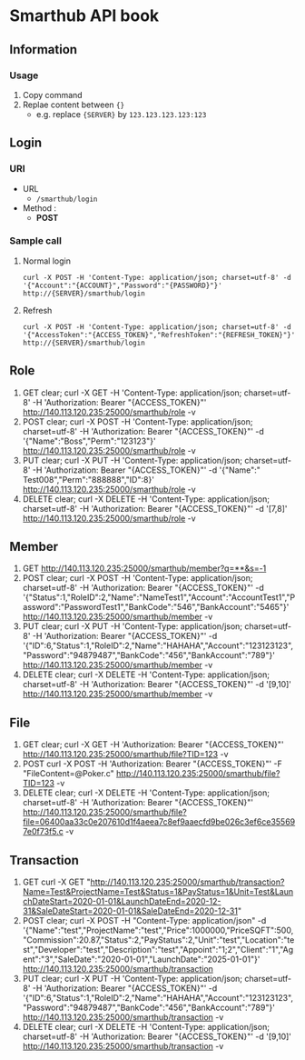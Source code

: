 # Smarthub API book

## Information

### Usage
1. Copy command
2. Replae content between `{}`
	- e.g. replace `{SERVER}` by ```123.123.123.123:123```

## Login
### URI
- URL
	- ```/smarthub/login```
- Method :
	- **POST**
### Sample call
1. Normal login

	```curl -X POST -H 'Content-Type: application/json; charset=utf-8' -d '{"Account":"{ACCOUNT}","Password":"{PASSWORD}"}' http://{SERVER}/smarthub/login```

2. Refresh

	```curl -X POST -H 'Content-Type: application/json; charset=utf-8' -d '{"AccessToken":"{ACCESS_TOKEN}","RefreshToken":"{REFRESH_TOKEN}"}' http://{SERVER}/smarthub/login```

## Role
1. GET
clear; curl -X GET -H 'Content-Type: application/json; charset=utf-8' -H 'Authorization: Bearer "{ACCESS_TOKEN}"' http://140.113.120.235:25000/smarthub/role -v
2. POST
clear; curl -X POST -H 'Content-Type: application/json; charset=utf-8' -H 'Authorization: Bearer "{ACCESS_TOKEN}"' -d '{"Name":"Boss","Perm":"123123"}' http://140.113.120.235:25000/smarthub/role -v
3. PUT
clear; curl -X PUT -H 'Content-Type: application/json; charset=utf-8' -H 'Authorization: Bearer "{ACCESS_TOKEN}"' -d '{"Name":" Test008","Perm":"888888","ID":8}' http://140.113.120.235:25000/smarthub/role -v
4. DELETE
clear; curl -X DELETE -H 'Content-Type: application/json; charset=utf-8' -H 'Authorization: Bearer "{ACCESS_TOKEN}"' -d '[7,8]' http://140.113.120.235:25000/smarthub/role -v

## Member
1. GET
http://140.113.120.235:25000/smarthub/member?q=**&s=-1
2. POST
clear; curl -X POST -H 'Content-Type: application/json; charset=utf-8' -H 'Authorization: Bearer "{ACCESS_TOKEN}"' -d '{"Status":1,"RoleID":2,"Name":"NameTest1","Account":"AccountTest1","Password":"PasswordTest1","BankCode":"546","BankAccount":"5465"}' http://140.113.120.235:25000/smarthub/member -v
3. PUT
clear; curl -X PUT -H 'Content-Type: application/json; charset=utf-8' -H 'Authorization: Bearer "{ACCESS_TOKEN}"' -d '{"ID":6,"Status":1,"RoleID":2,"Name":"HAHAHA","Account":"123123123","Password":"94879487","BankCode":"456","BankAccount":"789"}' http://140.113.120.235:25000/smarthub/member -v
4. DELETE
clear; curl -X DELETE -H 'Content-Type: application/json; charset=utf-8' -H 'Authorization: Bearer "{ACCESS_TOKEN}"' -d '[9,10]' http://140.113.120.235:25000/smarthub/member -v

## File
1. GET
clear; curl -X GET -H 'Authorization: Bearer "{ACCESS_TOKEN}"' http://140.113.120.235:25000/smarthub/file?TID=123 -v
2. POST
 curl -X POST -H 'Authorization: Bearer "{ACCESS_TOKEN}"' -F "FileContent=@Poker.c" http://140.113.120.235:25000/smarthub/file?TID=123 -v
3. DELETE
clear; curl -X DELETE -H 'Content-Type: application/json; charset=utf-8' -H 'Authorization: Bearer "{ACCESS_TOKEN}"' http://140.113.120.235:25000/smarthub/file?file=06400aa33c0e207610d1f4aeea7c8ef9aaecfd9be026c3ef6ce355697e0f73f5.c -v

## Transaction
1. GET
curl -X GET "http://140.113.120.235:25000/smarthub/transaction?Name=Test&ProjectName=Test&Status=1&PayStatus=1&Unit=Test&LaunchDateStart=2020-01-01&LaunchDateEnd=2020-12-31&SaleDateStart=2020-01-01&SaleDateEnd=2020-12-31"
2. POST
clear; curl -X POST -H "Content-Type: application/json" -d '{"Name":"test","ProjectName":"test","Price":1000000,"PriceSQFT":500,"Commission":20.87,"Status":2,"PayStatus":2,"Unit":"test","Location":"test","Developer":"test","Description":"test","Appoint":"1;2","Client":"1","Agent":"3","SaleDate":"2020-01-01","LaunchDate":"2025-01-01"}' http://140.113.120.235:25000/smarthub/transaction
3. PUT
clear; curl -X PUT -H 'Content-Type: application/json; charset=utf-8' -H 'Authorization: Bearer "{ACCESS_TOKEN}"' -d '{"ID":6,"Status":1,"RoleID":2,"Name":"HAHAHA","Account":"123123123","Password":"94879487","BankCode":"456","BankAccount":"789"}' http://140.113.120.235:25000/smarthub/transaction -v
4. DELETE
clear; curl -X DELETE -H 'Content-Type: application/json; charset=utf-8' -H 'Authorization: Bearer "{ACCESS_TOKEN}"' -d '[9,10]' http://140.113.120.235:25000/smarthub/transaction -v